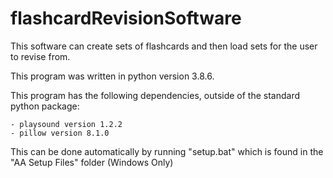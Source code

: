 # flashcardRevisionSoftware
This software can create sets of flashcards and then load sets for the user to revise from.

This program was written in python version 3.8.6.

This program has the following dependencies, outside of the standard python package:
    
    - playsound version 1.2.2
    - pillow version 8.1.0

This can be done automatically by running "setup.bat" which is found in the "AA Setup Files" folder (Windows Only)